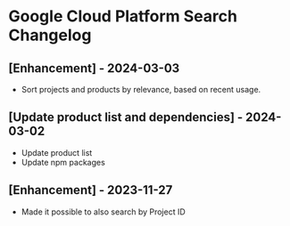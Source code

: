 # Google Cloud Platform Search Changelog

## [Enhancement] - 2024-03-03

- Sort projects and products by relevance, based on recent usage.

## [Update product list and dependencies] - 2024-03-02

- Update product list
- Update npm packages

## [Enhancement] - 2023-11-27

 - Made it possible to also search by Project ID